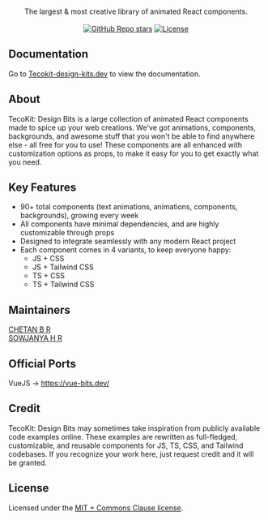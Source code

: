 <div align="center">
	<br>
	<br>
    <!-- <picture>
      <source media="(prefers-color-scheme: light)" srcset="src/assets/logos/reactbits-gh-black.svg">
      <source media="(prefers-color-scheme: dark)" srcset="src/assets/logos/reactbits-gh-white.svg">
      <img src="src/assets/logos/reactbits-gh-black.svg" alt="react-bits logo" width="1000">
    </picture> -->
	<br>
	<br>
</div>

<div align="center">
  The largest & most creative library of animated React components.
</div>

<br />

<div align="center">
  <a href="https://github.com/CHETAN-BR-TECOSOFT/tecokit-design-bits/stargazers"><img alt="GitHub Repo stars" src="https://img.shields.io/github/stars/CHETAN-BR-TECOSOFT/tecokit-design-bits"></a>
  <a href="https://github.com/CHETAN-BR-TECOSOFT/tecokit-design-bits/blob/main/LICENSE.md"><img alt="License" src="https://img.shields.io/badge/License-MIT+Commons_Clause-magenta"></a>
  
</div>

## Documentation

Go to [Tecokit-design-kits.dev](https://tecokit-design-kits.dev/) to view the documentation.

## About

TecoKit: Design Bits is a large collection of animated React components made to spice up your web creations. We've got animations, components, backgrounds, and awesome stuff that you won't be able to find anywhere else - all free for you to use! These components are all enhanced with customization options as props, to make it easy for you to get exactly what you need.

## Key Features
- 90+ total components (text animations, animations, components, backgrounds), growing every week
- All components have minimal dependencies, and are highly customizable through props
- Designed to integrate seamlessly with any modern React project
- Each component comes in 4 variants, to keep everyone happy:
  - JS + CSS
  - JS + Tailwind CSS
  - TS + CSS
  - TS + Tailwind CSS

<!-- ## CLI (<a href="https://jsrepo.dev"><img src="https://jsrepo.dev/badges/jsrepo.svg" width="50" alt="jsrepo"></a>) -->
<!-- TecoKit: Design Bits uses [jsrepo](https://jsrepo.dev) for installing components via CLI. </br>
The setup steps can be found on each component's page in the [documentation](https://reactbits.dev/). -->

<!-- ## How To Contribute?

Contributions are welcome! Check the [Open Issues](https://github.com/CHETAN-BR-TECOSOFT/tecokit-design-bits/issues) to see how you can help or submit ideas using the [Feature Request template](https://github.com/CHETAN-BR-TECOSOFT/tecokit-design-bits/issues/new?template=2-feature-request.yml).</br>
Please review the [Contribution Guide](https://github.com/CHETAN-BR-TECOSOFT/tecokit-design-bits/blob/main/CONTRIBUTING.md) and follow our standards. Thanks for your time! -->
<!-- 
## Contributors

<a href="https://github.com/CHETAN-BR-TECOSOFT/tecokit-design-bits/graphs/contributors">
  <img src="https://contrib.rocks/image?repo=CHETAN-BR-TECOSOFT/tecokit-design-bits" />
</a> -->

## Maintainers

[CHETAN B R](https://github.com/CHETAN-BR-TECOSOFT) <br>
[SOWJANYA H R](https://github.com/SOWJANYA-HR-TECOSOFT)

## Official Ports

VueJS → https://vue-bits.dev/

<!-- ## Stats
![Alt](https://repobeats.axiom.co/api/embed/b1bf4dc0226458617adbdbf5586f2df953eb0922.svg "Repobeats analytics image") -->

<!-- ## Sponsorship
You can help support the project by using the Sponsor button on the page - please note that any donations received will go strictly towards paying hosting costs, nothing else. -->

## Credit
TecoKit: Design Bits may sometimes take inspiration from publicly available code examples online. These examples are rewritten as full-fledged, customizable, and reusable components for JS, TS, CSS, and Tailwind codebases. If you recognize your work here, just request credit and it will be granted.

## License

Licensed under the [MIT + Commons Clause license](https://github.com/CHETAN-BR-TECOSOFT/tecokit-design-bits/blob/main/LICENSE.md).
